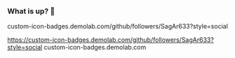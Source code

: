 ### What is up? 👋

<!--
**SagAr633/SagAr633** is a ✨ _special_ ✨ repository because its `README.md` (this file) appears on your GitHub profile.

Here are some ideas to get you started:

- 🔭 I’m currently working on ...
- 🌱 I’m currently learning ...
- 👯 I’m looking to collaborate on ...
- 🤔 I’m looking for help with ...
- 💬 Ask me about ...
- 📫 How to reach me: ...
- 😄 Pronouns: ...
- ⚡ Fun fact: ...
-->
custom-icon-badges.demolab.com/github/followers/SagAr633?style=social

<container> 
<row>
<col-4></col-4>
<col-4>

https://custom-icon-badges.demolab.com/github/followers/SagAr633?style=social
custom-icon-badges.demolab.com

</col-4>
<col-4></col-4>
</row>
</container>
